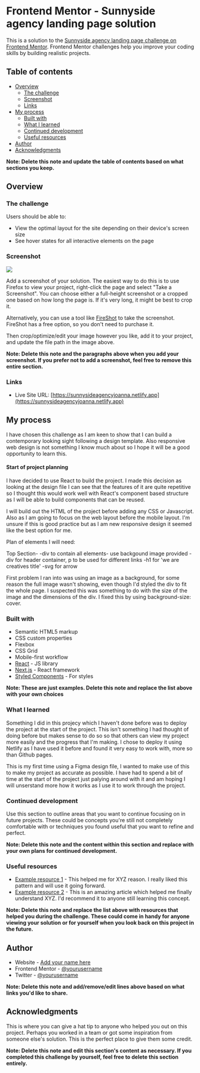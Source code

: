 # Frontend Mentor - Sunnyside agency landing page solution

This is a solution to the [Sunnyside agency landing page challenge on Frontend Mentor](https://www.frontendmentor.io/challenges/sunnyside-agency-landing-page-7yVs3B6ef). Frontend Mentor challenges help you improve your coding skills by building realistic projects.

## Table of contents

- [Overview](#overview)
  - [The challenge](#the-challenge)
  - [Screenshot](#screenshot)
  - [Links](#links)
- [My process](#my-process)
  - [Built with](#built-with)
  - [What I learned](#what-i-learned)
  - [Continued development](#continued-development)
  - [Useful resources](#useful-resources)
- [Author](#author)
- [Acknowledgments](#acknowledgments)

**Note: Delete this note and update the table of contents based on what sections you keep.**

## Overview

### The challenge

Users should be able to:

- View the optimal layout for the site depending on their device's screen size
- See hover states for all interactive elements on the page

### Screenshot

![](./screenshot.jpg)

Add a screenshot of your solution. The easiest way to do this is to use Firefox to view your project, right-click the page and select "Take a Screenshot". You can choose either a full-height screenshot or a cropped one based on how long the page is. If it's very long, it might be best to crop it.

Alternatively, you can use a tool like [FireShot](https://getfireshot.com/) to take the screenshot. FireShot has a free option, so you don't need to purchase it.

Then crop/optimize/edit your image however you like, add it to your project, and update the file path in the image above.

**Note: Delete this note and the paragraphs above when you add your screenshot. If you prefer not to add a screenshot, feel free to remove this entire section.**

### Links

- Live Site URL: [https://sunnysideagencyjoanna.netlify.app](https://sunnysideagencyjoanna.netlify.app)

## My process

I have chosen this challenge as I am keen to show that I can build a contemporary looking sight following a design template. Also responsive web design is not something I know much about so I hope it will be a good opportunity to learn this.

#### Start of project planning

I have decided to use React to build the project. I made this decision as looking at the design file I can see that the features of it are quite repetitive so I thought this would work well with React's component based structure as I will be able to build components that can be reused.

I will build out the HTML of the project before adding any CSS or Javascript. Also as I am going to focus on the web layout before the mobile layout. I'm unsure if this is good practice but as I am new responsive design it seemed like the best option for me.

Plan of elements I will need:

Top Section-
-div to contain all elements- use backgound image provided
-div for header container, p to be used for different links
-h1 for 'we are creatives title'
-svg for arrow

First problem I ran into was using an image as a background, for some reason the full image wasn't showing, even though I'd styled the div to fit the whole page. I suspected this was something to do with the size of the image and the dimensions of the div. I fixed this by using background-size: cover.

### Built with

- Semantic HTML5 markup
- CSS custom properties
- Flexbox
- CSS Grid
- Mobile-first workflow
- [React](https://reactjs.org/) - JS library
- [Next.js](https://nextjs.org/) - React framework
- [Styled Components](https://styled-components.com/) - For styles

**Note: These are just examples. Delete this note and replace the list above with your own choices**

### What I learned

Something I did in this projecy which I haven't done before was to deploy the project at the start of the project. This isn't something I had thought of doing before but makes sense to do so so that others can view my project more easily and the progress that I'm making. I chose to deploy it using Netlify as I have used it before and found it very easy to work with, more so than Github pages.

This is my first time using a Figma design file, I wanted to make use of this to make my project as accurate as possible. I have had to spend a bit of time at the start of the project just palying around with it and am hoping I will unserstand more how it works as I use it to work through the project.

### Continued development

Use this section to outline areas that you want to continue focusing on in future projects. These could be concepts you're still not completely comfortable with or techniques you found useful that you want to refine and perfect.

**Note: Delete this note and the content within this section and replace with your own plans for continued development.**

### Useful resources

- [Example resource 1](https://www.example.com) - This helped me for XYZ reason. I really liked this pattern and will use it going forward.
- [Example resource 2](https://www.example.com) - This is an amazing article which helped me finally understand XYZ. I'd recommend it to anyone still learning this concept.

**Note: Delete this note and replace the list above with resources that helped you during the challenge. These could come in handy for anyone viewing your solution or for yourself when you look back on this project in the future.**

## Author

- Website - [Add your name here](https://www.your-site.com)
- Frontend Mentor - [@yourusername](https://www.frontendmentor.io/profile/yourusername)
- Twitter - [@yourusername](https://www.twitter.com/yourusername)

**Note: Delete this note and add/remove/edit lines above based on what links you'd like to share.**

## Acknowledgments

This is where you can give a hat tip to anyone who helped you out on this project. Perhaps you worked in a team or got some inspiration from someone else's solution. This is the perfect place to give them some credit.

**Note: Delete this note and edit this section's content as necessary. If you completed this challenge by yourself, feel free to delete this section entirely.**
